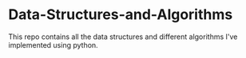 # Data-Structures-and-Algorithms
This repo contains all the data structures and different algorithms I've implemented using python.
